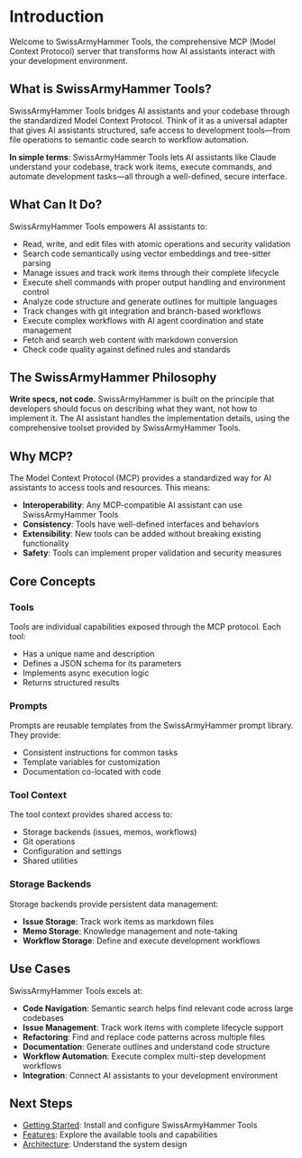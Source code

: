 # Introduction

Welcome to SwissArmyHammer Tools, the comprehensive MCP (Model Context Protocol) server that transforms how AI assistants interact with your development environment.

## What is SwissArmyHammer Tools?

SwissArmyHammer Tools bridges AI assistants and your codebase through the standardized Model Context Protocol. Think of it as a universal adapter that gives AI assistants structured, safe access to development tools—from file operations to semantic code search to workflow automation.

**In simple terms**: SwissArmyHammer Tools lets AI assistants like Claude understand your codebase, track work items, execute commands, and automate development tasks—all through a well-defined, secure interface.

## What Can It Do?

SwissArmyHammer Tools empowers AI assistants to:

- Read, write, and edit files with atomic operations and security validation
- Search code semantically using vector embeddings and tree-sitter parsing
- Manage issues and track work items through their complete lifecycle
- Execute shell commands with proper output handling and environment control
- Analyze code structure and generate outlines for multiple languages
- Track changes with git integration and branch-based workflows
- Execute complex workflows with AI agent coordination and state management
- Fetch and search web content with markdown conversion
- Check code quality against defined rules and standards

## The SwissArmyHammer Philosophy

**Write specs, not code.** SwissArmyHammer is built on the principle that developers should focus on describing what they want, not how to implement it. The AI assistant handles the implementation details, using the comprehensive toolset provided by SwissArmyHammer Tools.

## Why MCP?

The Model Context Protocol (MCP) provides a standardized way for AI assistants to access tools and resources. This means:

- **Interoperability**: Any MCP-compatible AI assistant can use SwissArmyHammer Tools
- **Consistency**: Tools have well-defined interfaces and behaviors
- **Extensibility**: New tools can be added without breaking existing functionality
- **Safety**: Tools can implement proper validation and security measures

## Core Concepts

### Tools

Tools are individual capabilities exposed through the MCP protocol. Each tool:
- Has a unique name and description
- Defines a JSON schema for its parameters
- Implements async execution logic
- Returns structured results

### Prompts

Prompts are reusable templates from the SwissArmyHammer prompt library. They provide:
- Consistent instructions for common tasks
- Template variables for customization
- Documentation co-located with code

### Tool Context

The tool context provides shared access to:
- Storage backends (issues, memos, workflows)
- Git operations
- Configuration and settings
- Shared utilities

### Storage Backends

Storage backends provide persistent data management:
- **Issue Storage**: Track work items as markdown files
- **Memo Storage**: Knowledge management and note-taking
- **Workflow Storage**: Define and execute development workflows

## Use Cases

SwissArmyHammer Tools excels at:

- **Code Navigation**: Semantic search helps find relevant code across large codebases
- **Issue Management**: Track work items with complete lifecycle support
- **Refactoring**: Find and replace code patterns across multiple files
- **Documentation**: Generate outlines and understand code structure
- **Workflow Automation**: Execute complex multi-step development workflows
- **Integration**: Connect AI assistants to your development environment

## Next Steps

- [Getting Started](./getting-started.md): Install and configure SwissArmyHammer Tools
- [Features](./features.md): Explore the available tools and capabilities
- [Architecture](./architecture.md): Understand the system design
